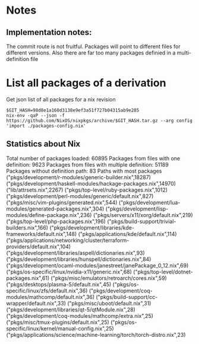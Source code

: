 # Notes

## Implementation notes:

The commit route is not fruitful. Packages will point to different files for different versions.
Also there are far too many packages definied in a multi-definition file

# List all packages of a derivation

Get json list of all packages for a nix revision

    $GIT_HASH=98d8e1a160d3138e9ef3a51f727b04315ab9e285
    nix-env -qaP --json -f https://github.com/NixOS/nixpkgs/archive/$GIT_HASH.tar.gz --arg config 'import ./packages-config.nix'

## Statistics about Nix

Total number of packages loaded: 60895
Packages from files with one definition: 9623
Packages from files with multiple definition: 51189
Packages without definition path: 83
Paths with most packages
("pkgs/development/r-modules/generic-builder.nix",18287)
("pkgs/development/haskell-modules/hackage-packages.nix",14970)
("lib/attrsets.nix",2267)
("pkgs/top-level/ruby-packages.nix",1012)
("pkgs/development/perl-modules/generic/default.nix",827)
("pkgs/misc/vim-plugins/generated.nix",544)
("pkgs/development/lua-modules/generated-packages.nix",304)
("pkgs/development/lisp-modules/define-package.nix",236)
("pkgs/servers/x11/xorg/default.nix",219)
("pkgs/top-level/php-packages.nix",196)
("pkgs/build-support/trivial-builders.nix",166)
("pkgs/development/libraries/kde-frameworks/default.nix",148)
("pkgs/applications/kde/default.nix",114)
("pkgs/applications/networking/cluster/terraform-providers/default.nix",104)
("pkgs/development/libraries/aspell/dictionaries.nix",93)
("pkgs/development/libraries/hunspell/dictionaries.nix",84)
("pkgs/development/ocaml-modules/janestreet/janePackage_0_12.nix",69)
("pkgs/os-specific/linux/nvidia-x11/generic.nix",68)
("pkgs/top-level/dotnet-packages.nix",61)
("pkgs/misc/emulators/retroarch/cores.nix",59)
("pkgs/desktops/plasma-5/default.nix",45)
("pkgs/os-specific/linux/zfs/default.nix",36)
("pkgs/development/coq-modules/mathcomp/default.nix",36)
("pkgs/build-support/cc-wrapper/default.nix",33)
("pkgs/misc/uboot/default.nix",31)
("pkgs/development/libraries/qt-5/qtModule.nix",28)
("pkgs/development/coq-modules/mathcomp/extra.nix",25)
("pkgs/misc/tmux-plugins/default.nix",25)
("pkgs/os-specific/linux/kernel/manual-config.nix",25)
("pkgs/applications/science/machine-learning/torch/torch-distro.nix",23)

